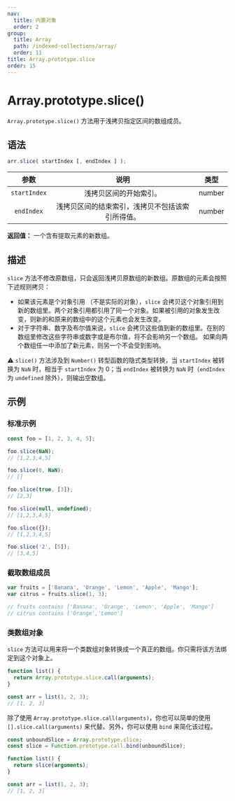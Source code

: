 ```yaml
---
nav:
  title: 内置对象
  order: 2
group:
  title: Array
  path: /indexed-collections/array/
  order: 11
title: Array.prototype.slice
order: 15
---
```


# Array.prototype.slice()

`Array.prototype.slice()` 方法用于浅拷贝指定区间的数组成员。

## 语法

```javascript
arr.slice( startIndex [, endIndex ] );
```

| 参数         | 说明                                             | 类型   |
| :------------: | :------------------------------------------------: | :------: |
| `startIndex` | 浅拷贝区间的开始索引。                           | number |
| `endIndex`   | 浅拷贝区间的结束索引，浅拷贝不包括该索引所得值。 | number |

**返回值：** 一个含有提取元素的新数组。

## 描述

`slice` 方法不修改原数组，只会返回浅拷贝原数组的新数组。原数组的元素会按照下述规则拷贝：

- 如果该元素是个对象引用 （不是实际的对象），`slice` 会拷贝这个对象引用到新的数组里。两个对象引用都引用了同一个对象。如果被引用的对象发生改变，则新的和原来的数组中的这个元素也会发生改变。
- 对于字符串、数字及布尔值来说，`slice` 会拷贝这些值到新的数组里。在别的数组里修改这些字符串或数字或是布尔值，将不会影响另一个数组。
  如果向两个数组任一中添加了新元素，则另一个不会受到影响。

⚠️ `slice()` 方法涉及到 `Number()` 转型函数的隐式类型转换，当 `startIndex` 被转换为 `NaN` 时，相当于 `startIndex` 为 0；当 `endIndex` 被转换为 `NaN` 时（`endIndex` 为 `undefined` 除外），则输出空数组。

## 示例

### 标准示例

```js
const foo = [1, 2, 3, 4, 5];

foo.slice(NaN);
// [1,2,3,4,5]

foo.slice(0, NaN);
// []

foo.slice(true, [3]);
// [2,3]

foo.slice(null, undefined);
// [1,2,3,4,5]

foo.slice({});
// [1,2,3,4,5]

foo.slice('2', [5]);
// [3,4,5]
```

### 截取数组成员

```js
var fruits = ['Banana', 'Orange', 'Lemon', 'Apple', 'Mango'];
var citrus = fruits.slice(1, 3);

// fruits contains ['Banana', 'Orange', 'Lemon', 'Apple', 'Mango']
// citrus contains ['Orange','Lemon']
```

### 类数组对象

`slice` 方法可以用来将一个类数组对象转换成一个真正的数组。你只需将该方法绑定到这个对象上。

```js
function list() {
  return Array.prototype.slice.call(arguments);
}

const arr = list(1, 2, 3);
// [1, 2, 3]
```

除了使用 `Array.prototype.slice.call(arguments)`，你也可以简单的使用 `[].slice.call(arguments)` 来代替。另外，你可以使用 `bind` 来简化该过程。

```js
const unboundSlice = Array.prototype.slice;
const slice = Function.prototype.call.bind(unboundSlice);

function list() {
  return slice(arguments);
}

const arr = list(1, 2, 3);
// [1, 2, 3]
```
